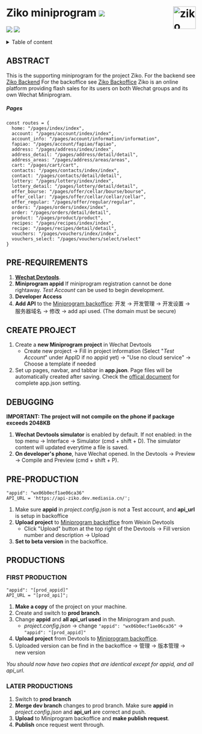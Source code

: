 # Ziko miniprogram ![](https://img.shields.io/badge/Version-1.1-informational?style=flat&logoColor=white&color=orange) <img src="https://git.mediasia-group.com/ziko/ziko-backoffice/-/raw/master/src/images/zikoland_logo.png" alt="ziko logo" align="right" height="60" />
![](https://img.shields.io/badge/-JavaScript-informational?style=flat&logo=javascript&logoColor=white&color=blue) ![](https://img.shields.io/badge/-CSS-informational?style=flat&logo=CSS3&logoColor=white&color=blue)

<details>
<summary>Table of content</summary>

-   [Abstract](#abstract)
    -   [Pages](#pages)
-   [Pre-Reqirements](#pre-requirements)
-   [Create Project](#create-project)
-   [Debugging](#debugging)
-   [Pre Production](#pre-production)
-   [Productions](#productions)
    -   [First Production](#first-production)
    -   [Later Productions](#later-productions)
</details>

## ABSTRACT
This is the supporting miniprogram for the project Ziko.
For the backend see [Ziko Backend](https://git.mediasia-group.com/ziko/ziko-backend)
For the backoffice see [Ziko Backoffice](https://git.mediasia-group.com/ziko/ziko-backoffice)
Ziko is an online platform providing flash sales for its users on both Wechat groups and its own Wechat Miniprogram.


##### Pages
```
const routes = {
  home: "/pages/index/index",
  account: "/pages/account/index/index",
  account_info: "/pages/account/information/information",
  fapiao: "/pages/account/fapiao/fapiao",
  address: "/pages/address/index/index",
  address_detail: "/pages/address/detail/detail",
  address_areas: "/pages/address/areas/areas",
  cart: "/pages/cart/cart",
  contacts: "/pages/contacts/index/index",
  contact: "/pages/contacts/detail/detail",
  lottery: "/pages/lottery/index/index",
  lottery_detail: "/pages/lottery/detail/detail",
  offer_bourse: "/pages/offer/cellar/bourse/bourse",
  offer_cellar: "/pages/offer/cellar/cellar/cellar",
  offer_regular: "/pages/offer/regular/regular",
  orders: "/pages/orders/index/index",
  order: "/pages/orders/detail/detail",
  product: "/pages/product/product",
  recipes: "/pages/recipes/index/index",
  recipe: "/pages/recipes/detail/detail",
  vouchers: "/pages/vouchers/index/index",
  vouchers_select: "/pages/vouchers/select/select"
}

```        


## PRE-REQUIREMENTS
1. **[Wechat Devtools](https://developers.weixin.qq.com/miniprogram/dev/devtools/download.html)**.
2. **Miniprogram appid** If miniprogram registration cannot be done rightaway. _Test Account_ can be used to begin development.
3. **Developer Access**
4. **Add API** to the [Miniprogram backoffice](mp.weixin.qq.com): 开发 -> 开发管理 -> 开发设置 -> 服务器域名 -> 修改 -> add api used. (The domain must be secure)


## CREATE PROJECT
1. Create a **new Miniprogram project** in Wechat Devtools
    - Create new project -> Fill in project information (Select "_Test Account_" under AppID if no appid yet) -> "Use no cloud service" -> Choose a template if needed
2. Set up pages, navbar, and tabbar in **app.json**. Page files will be automatically created after saving. Check the [offical document](https://developers.weixin.qq.com/miniprogram/dev/reference/configuration/app.html) for complete app.json setting.


## DEBUGGING
**IMPORTANT: The project will not compile on the phone if package exceeds 2048KB**
1. **Wechat Devtools simulator** is enabled by default. If not enabled: in the top menu -> Interface -> Simulator (cmd + shift + D). The simulator content will updated everytime a file is saved.
2. **On developer's phone**, have Wechat opened. In the Devtools -> Preview -> Compile and Preview (cmd + shift + P).


## PRE-PRODUCTION
```
"appid": "wx06b0ecf1ae06ca36"
API_URL = 'https://api-ziko.dev.mediasia.cn/';
```
1. Make sure **appid** in *project.config.json* is not a Test account, and **api_url** is setup in backoffice
2. **Upload project** to [Miniprogram backoffice](mp.weixin.qq.com) from Weixin Devtools
    - Click "Upload" button at the top right of the Devtools -> Fill version number and description -> Upload
3. **Set to beta version** in the backoffice.


##  PRODUCTIONS
###  FIRST PRODUCTION
```
"appid": "[prod_appid]"
API_URL = "[prod_api]";
```
1. **Make a copy** of the project on your machine.
2. Create and switch to **prod branch**.
3. Change **appid** and **all api_url used** in the Miniprogram and push.
    - *project.config.json* -> change `"appid": "wx06b0ecf1ae06ca36"` -> `"appid": "[prod_appid]"`
4. **Upload project** from Devtools to [Miniprogram backoffice](mp.weixin.qq.com).
5. Uploaded version can be find in the backoffice -> 管理 -> 版本管理 -> new version

_You should now have two copies that are identical except for appid, and all api_url._


### LATER PRODUCTIONS
1. Switch to **prod branch**
2. **Merge dev branch** changes to prod branch. Make sure **appid** in _project.config.json_ and **api_url** are correct and push. 
3. **Upload** to Miniprogram backoffice and **make publish request**.
4. **Publish** once request went through.